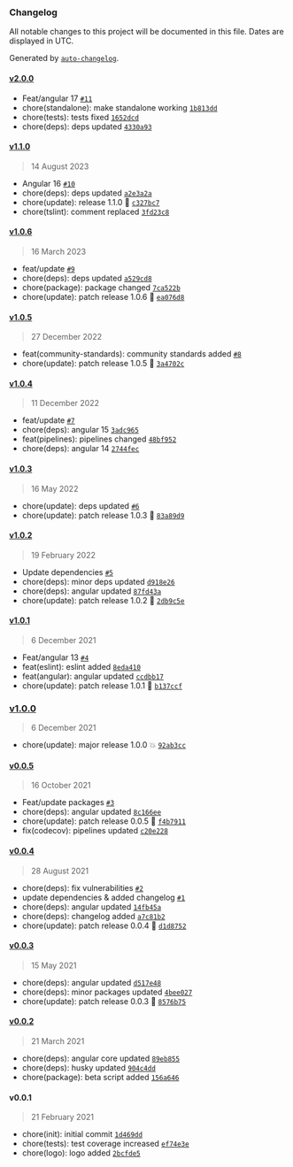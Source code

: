 ### Changelog

All notable changes to this project will be documented in this file. Dates are displayed in UTC.

Generated by [`auto-changelog`](https://github.com/CookPete/auto-changelog).

#### [v2.0.0](https://github.com/Celtian/ngx-suspense-of/compare/v1.1.0...v2.0.0)

- Feat/angular 17 [`#11`](https://github.com/Celtian/ngx-suspense-of/pull/11)
- chore(standalone): make standalone working [`1b813dd`](https://github.com/Celtian/ngx-suspense-of/commit/1b813ddf32d6bd256ef542e2a79c8094c1a5f8f9)
- chore(tests): tests fixed [`1652dcd`](https://github.com/Celtian/ngx-suspense-of/commit/1652dcd8e3b1ba8bf991524d050995200b4819bc)
- chore(deps): deps updated [`4330a93`](https://github.com/Celtian/ngx-suspense-of/commit/4330a9329d601bf37108547ec8908560b2c0d1ae)

#### [v1.1.0](https://github.com/Celtian/ngx-suspense-of/compare/v1.0.6...v1.1.0)

> 14 August 2023

- Angular 16 [`#10`](https://github.com/Celtian/ngx-suspense-of/pull/10)
- chore(deps): deps updated [`a2e3a2a`](https://github.com/Celtian/ngx-suspense-of/commit/a2e3a2a045f81b926e174222aee5832f6ba0c020)
- chore(update): release 1.1.0 🚀 [`c327bc7`](https://github.com/Celtian/ngx-suspense-of/commit/c327bc79ccd2701404ad02c71e078166ea37dc53)
- chore(tslint): comment replaced [`3fd23c8`](https://github.com/Celtian/ngx-suspense-of/commit/3fd23c839fe655c6321196daedd6764320910254)

#### [v1.0.6](https://github.com/Celtian/ngx-suspense-of/compare/v1.0.5...v1.0.6)

> 16 March 2023

- feat/update [`#9`](https://github.com/Celtian/ngx-suspense-of/pull/9)
- chore(deps): deps updated [`a529cd8`](https://github.com/Celtian/ngx-suspense-of/commit/a529cd83701665fa1452a83058013148f89584e1)
- chore(package): package changed [`7ca522b`](https://github.com/Celtian/ngx-suspense-of/commit/7ca522b780c2ec08efd5d2d2fe686b27394c7251)
- chore(update): patch release 1.0.6 🐛 [`ea076d8`](https://github.com/Celtian/ngx-suspense-of/commit/ea076d8cdd28fef0529d327637ccce144c77a42b)

#### [v1.0.5](https://github.com/Celtian/ngx-suspense-of/compare/v1.0.4...v1.0.5)

> 27 December 2022

- feat(community-standards): community standards added [`#8`](https://github.com/Celtian/ngx-suspense-of/pull/8)
- chore(update): patch release 1.0.5 🐛 [`3a4702c`](https://github.com/Celtian/ngx-suspense-of/commit/3a4702c55f7ad62ce91441506b9f09c0c15cf573)

#### [v1.0.4](https://github.com/Celtian/ngx-suspense-of/compare/v1.0.3...v1.0.4)

> 11 December 2022

- feat/update [`#7`](https://github.com/Celtian/ngx-suspense-of/pull/7)
- chore(deps): angular 15 [`3adc965`](https://github.com/Celtian/ngx-suspense-of/commit/3adc9656c5a132ab4675efbfa197543ac4fb4994)
- feat(pipelines): pipelines changed [`48bf952`](https://github.com/Celtian/ngx-suspense-of/commit/48bf95243e3507d272ac4005fcdc4b47a98b4092)
- chore(deps): angular 14 [`2744fec`](https://github.com/Celtian/ngx-suspense-of/commit/2744fec025f0d5611dce8805367d6bf3c53dd651)

#### [v1.0.3](https://github.com/Celtian/ngx-suspense-of/compare/v1.0.2...v1.0.3)

> 16 May 2022

- chore(update): deps updated [`#6`](https://github.com/Celtian/ngx-suspense-of/pull/6)
- chore(update): patch release 1.0.3 🐛 [`83a89d9`](https://github.com/Celtian/ngx-suspense-of/commit/83a89d9796e804760b36eaeed1c935f7b030ee69)

#### [v1.0.2](https://github.com/Celtian/ngx-suspense-of/compare/v1.0.1...v1.0.2)

> 19 February 2022

- Update dependencies [`#5`](https://github.com/Celtian/ngx-suspense-of/pull/5)
- chore(deps): minor deps updated [`d918e26`](https://github.com/Celtian/ngx-suspense-of/commit/d918e2682e8469dbbc86596d7e9843335017086d)
- chore(deps): angular updated [`87fd43a`](https://github.com/Celtian/ngx-suspense-of/commit/87fd43aadecb5140d1cf89a4079c7c38ad3a5fa1)
- chore(update): patch release 1.0.2 🐛 [`2db9c5e`](https://github.com/Celtian/ngx-suspense-of/commit/2db9c5e75b850de70008d45c356d538cbdd1a07a)

#### [v1.0.1](https://github.com/Celtian/ngx-suspense-of/compare/v1.0.0...v1.0.1)

> 6 December 2021

- Feat/angular 13 [`#4`](https://github.com/Celtian/ngx-suspense-of/pull/4)
- feat(eslint): eslint added [`8eda410`](https://github.com/Celtian/ngx-suspense-of/commit/8eda410d89c73880d02025f3d8b91c45ee0bda77)
- feat(angular): angular updated [`ccdbb17`](https://github.com/Celtian/ngx-suspense-of/commit/ccdbb174c6f835872dd07355ae5429f1d82cfc3e)
- chore(update): patch release 1.0.1 🐛 [`b137ccf`](https://github.com/Celtian/ngx-suspense-of/commit/b137ccf0debfbaffd781ae23c4262f6e0fa430c8)

### [v1.0.0](https://github.com/Celtian/ngx-suspense-of/compare/v0.0.5...v1.0.0)

> 6 December 2021

- chore(update): major release 1.0.0 💥 [`92ab3cc`](https://github.com/Celtian/ngx-suspense-of/commit/92ab3ccd347dc5b7cc7b906b55917b67e0f074ab)

#### [v0.0.5](https://github.com/Celtian/ngx-suspense-of/compare/v0.0.4...v0.0.5)

> 16 October 2021

- Feat/update packages [`#3`](https://github.com/Celtian/ngx-suspense-of/pull/3)
- chore(deps): angular updated [`8c166ee`](https://github.com/Celtian/ngx-suspense-of/commit/8c166ee41435ab07ba2b6e50dd5476ab2020b429)
- chore(update): patch release 0.0.5 🐛 [`f4b7911`](https://github.com/Celtian/ngx-suspense-of/commit/f4b7911e315d9658be2aadb989d4e6fd81ed3e93)
- fix(codecov): pipelines updated [`c20e228`](https://github.com/Celtian/ngx-suspense-of/commit/c20e2282f43dad4f86c71d2217b04c5775890c0e)

#### [v0.0.4](https://github.com/Celtian/ngx-suspense-of/compare/v0.0.3...v0.0.4)

> 28 August 2021

- chore(deps): fix vulnerabilities [`#2`](https://github.com/Celtian/ngx-suspense-of/pull/2)
- update dependencies & added changelog [`#1`](https://github.com/Celtian/ngx-suspense-of/pull/1)
- chore(deps): angular updated [`14fb45a`](https://github.com/Celtian/ngx-suspense-of/commit/14fb45a70dd5873b89cb0b63f072d06b1b6936c7)
- chore(deps): changelog added [`a7c81b2`](https://github.com/Celtian/ngx-suspense-of/commit/a7c81b24da4a85103a88f787121c4fe792d7fb9a)
- chore(update): patch release 0.0.4 🐛 [`d1d8752`](https://github.com/Celtian/ngx-suspense-of/commit/d1d8752d00d1b63b891d0631b6172ee4fe08e722)

#### [v0.0.3](https://github.com/Celtian/ngx-suspense-of/compare/v0.0.2...v0.0.3)

> 15 May 2021

- chore(deps): angular updated [`d517e48`](https://github.com/Celtian/ngx-suspense-of/commit/d517e48d22aeee0107325b625b73d8a69ac3f567)
- chore(deps): minor packages updated [`4bee027`](https://github.com/Celtian/ngx-suspense-of/commit/4bee027b1db6582c58997801105297bcd5622993)
- chore(update): patch release 0.0.3 🐛 [`8576b75`](https://github.com/Celtian/ngx-suspense-of/commit/8576b752705f1115dd3e74ae330127bdba9c235a)

#### [v0.0.2](https://github.com/Celtian/ngx-suspense-of/compare/v0.0.1...v0.0.2)

> 21 March 2021

- chore(deps): angular core updated [`89eb855`](https://github.com/Celtian/ngx-suspense-of/commit/89eb855c748c2ae572307333475d8b65bbc43b4b)
- chore(deps): husky updated [`904c4dd`](https://github.com/Celtian/ngx-suspense-of/commit/904c4ddd3089d033ef9d25816798d6cdd40d1dba)
- chore(package): beta script added [`156a646`](https://github.com/Celtian/ngx-suspense-of/commit/156a6464a11c120e580659454993725d1d2bc403)

#### v0.0.1

> 21 February 2021

- chore(init): initial commit [`1d469dd`](https://github.com/Celtian/ngx-suspense-of/commit/1d469dd64813a44c7ca336a239ce36b890253678)
- chore(tests): test coverage increased [`ef74e3e`](https://github.com/Celtian/ngx-suspense-of/commit/ef74e3e97b9dab1e952a072d3296978debca744b)
- chore(logo): logo added [`2bcfde5`](https://github.com/Celtian/ngx-suspense-of/commit/2bcfde502b23467f2cdead6746095ea79abe7cc1)
